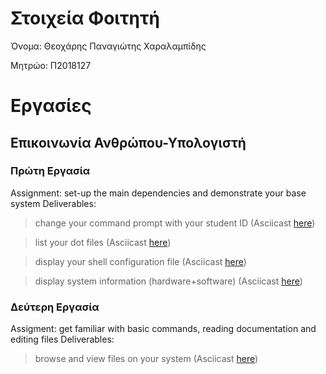 # Στοιχεία Φοιτητή

Όνομα: Θεοχάρης Παναγιώτης Χαραλαμπίδης

Μητρώο: Π2018127

# Εργασίες

## Επικοινωνία Ανθρώπου-Υπολογιστή

### Πρώτη Εργασία
Assignment: set-up the main dependencies and demonstrate your base system
Deliverables: 
    
>   change your command prompt with your student ID (Asciicast [here](https://asciinema.org/a/yp1DdpMS2piTvEpc39Vua4i7d))
    
>   list your dot files (Asciicast [here](https://asciinema.org/a/goP9wI5JZwy3HOfRB47a41SSj))    

>   display your shell configuration file (Asciicast [here](https://asciinema.org/a/v3eh1esDP5EaFarZJxkw0XxFp))

>   display system information (hardware+software) (Asciicast [here](https://asciinema.org/a/fqWZ8cFBRThT0zokmNnYRViq6))


### Δεύτερη Εργασία
Assigment: get familiar with basic commands, reading documentation and editing files
Deliverables:

> browse and view files on your system (Asciicast [here](https://asciinema.org/a/xm9Fp8cYMrG6IQlNdQkhgFJw7))
